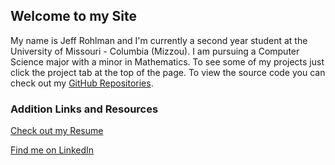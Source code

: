 ## Welcome to my Site

My name is Jeff Rohlman and I'm currently a second year student at the University of Missouri - Columbia (Mizzou). I am pursuing a Computer Science major with a minor in Mathematics.  To see some of my projects just click the project tab at the top of the page.  To view the source code you can check out my [GitHub Repositories](https://github.com/jeffrohlman).

### Addition Links and Resources

[Check out my Resume](resources/resume.pdf)

[Find me on LinkedIn](https://www.linkedin.com/in/jeffrey-rohlman-85ab36126/)
